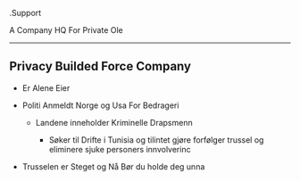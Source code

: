 .Support

A Company HQ For 
Private Ole

----------
Privacy Builded
Force Company
---------



- Er Alene Eier

- Politi Anmeldt Norge
  og Usa For Bedrageri

  - Landene inneholder
    Kriminelle Drapsmenn

    - Søker til Drifte i Tunisia og
    tilintet gjøre forfølger trussel og
eliminere sjuke personers innvolverinc

- Trusselen er Steget og Nå Bør du
holde deg unna
